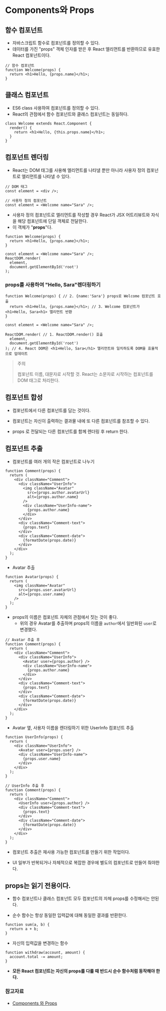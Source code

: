 # Components와 Props

## 함수 컴포넌트

- 자바스크립트 함수로 컴포넌트를 정의할 수 있다.
- 데이터를 가진 "props" 객체 인자를 받은 후 React 엘리먼트를 반환하므로 유효한 React 컴포넌트이다.

```react
// 함수 컴포넌트
function Welcome(props) {
  return <h1>Hello, {props.name}</h1>;
}
```



## 클래스 컴포넌트

- ES6 class 사용하여 컴포넌트를 정의할 수 있다.
- React의 관점에서 함수 컴포넌트와 클래스 컴포넌트는 동일하다.

```react
class Welcome extends React.Component {
  render() {
    return <h1>Hello, {this.props.name}</h1>;
  }
}
```



## 컴포넌트 렌더링

- React는 DOM 태그를 사용해 엘리먼트를 나타낼 뿐만 아니라 사용자 정의 컴포넌트로 엘리먼트를 나타낼 수 있다.

```react
// DOM 태그
const element = <div />;

// 사용자 정의 컴포넌트
const element = <Welcome name="Sara" />;
```

- 사용자 정의 컴포넌트로 엘리먼트를 작성할 경우 React가 JSX 어트리뷰트와 자식을 해당 컴포넌트에 단일 객체로 전달한다.
- 이 객체가 "**props**"다.

```react
function Welcome(props) {
  return <h1>Hello, {props.name}</h1>;
}

const element = <Welcome name="Sara" />;
ReactDOM.render(
  element,
  document.getElementById('root')
);
```



### props를 사용하여 "Hello, Sara"렌더링하기

```react
function Welcome(props) { // 2. {name:'Sara'} props로 Welcome 컴포넌트 호출 
  return <h1>Hello, {props.name}</h1>; // 3. Welcome 컴포넌트가 <h1>Hello, Sara<h1> 엘리먼트 반환
}

const element = <Welcome name="Sara" />; 

ReactDOM.render( // 1. ReactDOM.render() 호출
  element,
  document.getElementById('root') 
); // 4. React DOM은 <h1>Hello, Sara</h1> 엘리먼트와 일치하도록 DOM을 효율적으로 업데이트
```

> 주의
>
> 컴포넌트 이름, 대문자로 시작할 것. React는 소문자로 시작하는 컴포넌트를 DOM 태그로 처리한다. 



## 컴포넌트 합성

- 컴포넌트에서 다른 컴포넌트를 담는 것이다.

- 컴포넌트는 자신이 출력하는 결과물 내에 또 다른 컴포넌트를 참조할 수 있다.

- props 로 전달되는 다른 컴포넌트를 함께 렌더링 후 return 한다.



## 컴포넌트 추출

- 컴포넌트를 여러 개의 작은 컴포넌트로 나누기

```react
function Comment(props) {
  return (
    <div className="Comment">
      <div className="UserInfo">
        <img className="Avatar"
          src={props.author.avatarUrl}
          alt={props.author.name}
        />
        <div className="UserInfo-name">
          {props.author.name}
        </div>
      </div>
      <div className="Comment-text">
        {props.text}
      </div>
      <div className="Comment-date">
        {formatDate(props.date)}
      </div>
    </div>
  );
}
```



- Avatar 추출

```react
function Avatar(props) {
  return (
    <img className="Avatar"
      src={props.user.avatarUrl}
      alt={props.user.name}
    />
  );
}
```

- props의 이름은 컴포넌트 자체의 관점에서 짓는 것이 좋다.
  - 위의 경우 Avatar를 추출하며 props의 이름을 `author`에서 일반화된 `user`로 변경했다.

```react
// Avatar 추출 후
function Comment(props) {
  return (
    <div className="Comment">
      <div className="UserInfo">
        <Avatar user={props.author} />
        <div className="UserInfo-name">
          {props.author.name}
        </div>
      </div>
      <div className="Comment-text">
        {props.text}
      </div>
      <div className="Comment-date">
        {formatDate(props.date)}
      </div>
    </div>
  );
}
```

- Avatar 옆, 사용자 이름을 렌더링하기 위한 UserInfo 컴포넌트 추출

```react
function UserInfo(props) {
  return (
    <div className="UserInfo">
      <Avatar user={props.user} />
      <div className="UserInfo-name">
        {props.user.name}
      </div>
    </div>
  );
}
```

```react
// UserInfo 추출 후
function Comment(props) {
  return (
    <div className="Comment">
      <UserInfo user={props.author} />
      <div className="Comment-text">
        {props.text}
      </div>
      <div className="Comment-date">
        {formatDate(props.date)}
      </div>
    </div>
  );
}
```

- 컴포넌트 추출은 재사용 가능한 컴포넌트를 만들기 위한 작업이다.

- UI 일부가 반복되거나 자체적으로 복잡한 경우에 별도의 컴포넌트로 만들어 줘야한다.



## props는 읽기 전용이다.

- 함수 컴포넌트나 클래스 컴포넌트 모두 컴포넌트의 자체 props를 수정해서는 안된다.

- 순수 함수는 항상 동일한 입력값에 대해 동일한 결과를 반환한다.

```react
function sum(a, b) {
  return a + b;
}
```

- 자신의 입력값을 변경하는 함수

```react
function withdraw(account, amount) {
  account.total -= amount;
}
```

- **모든 React 컴포넌트는 자신의 props를 다룰 때 반드시 순수 함수처럼 동작해야 한다.**





### 참고자료

- [Components 와 Props](https://ko.reactjs.org/docs/components-and-props.html) 
